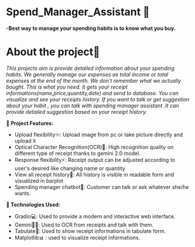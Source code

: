 # Spend_Manager_Assistant 🎉
 **-Best way to manage your spending habits is to know what you buy.**

 
# About the project🎯
*This projects aim is provide detailed information about  your spending habits.
We generally manage our expenses as total income or total expenses at the end of the month. We don't remember  what we actually bought. This is what you need.
It gets your receipt informations(name,price,quantity,date) and send to database. You can visualize and  see your receipts history.
If you want to talk or get suggestion about your habit , you can talk with spending  manager assistant .It can provide detailed suggestion based on your receipt history.*


**🚀 Project Features:**
* Upload flexibility♾️: Upload image from pc or take picture directly and upload it
* Optical Character Recognition(OCR)🔎: High recognition quality on different type of receipt thanks to gemini 2.0 model.
* Response flexibility⚡: Receipt output  can be adjusted according to user's desired like changing name or quantity
* View all receipt history👀: All history is visible in readable form and visualized in barplot
* Spending manager chatbot🤖: Customer can talk or ask whatever she/he wants. 


**🔧 Technologies Used:**
* Gradio💻: Used to provide a modern and interactive web interface.
* Gemini🔎🤖: Used to OCR from receipts and talk with them.
* Tabulate🔢: Used to show receipt informations in tabulate form.
* Matplotlib📊 : used to visualize receipt informations.



